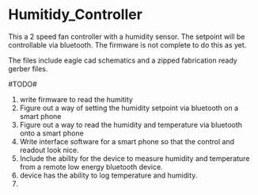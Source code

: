 # Humitidy_Controller

This a 2 speed fan controller with a humidity sensor.
The setpoint will be controllable via bluetooth. 
The firmware is not complete to do this as yet.

The files include eagle cad schematics and a zipped fabrication ready gerber files.

#TODO#
1) write firmware to read the humitity
2) Figure out a way of setting the humidity setpoint via bluetooth on a smart phone 
3) Figure out a way to read the humidity and temperature via bluetooth onto a smart phone
4) Write interface software for a smart phone so that the control and readout look nice.
5) Include the ability for the device to measure humidity and temperature from a remote low energy bluetooth device.
6) device has the ability to log temperature and humidity. 
7) 


